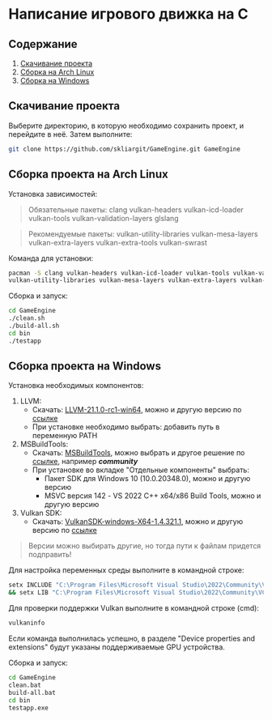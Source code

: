 # Написание игрового движка на C

## Содержание
1. [Скачивание проекта](#download)
2. [Сборка на Arch Linux](#archlinux)
3. [Сборка на Windows](#windows)

## <a name="download"></a>Скачивание проекта
Выберите директорию, в которую необходимо сохранить проект, и перейдите в неё. Затем выполните:
```sh
git clone https://github.com/skliargit/GameEngine.git GameEngine
```

## <a name="archlinux"></a>Сборка проекта на Arch Linux
Установка зависимостей:

> Обязательные пакеты: clang vulkan-headers vulkan-icd-loader vulkan-tools vulkan-validation-layers glslang

> Рекомендуемые пакеты: vulkan-utility-libraries vulkan-mesa-layers vulkan-extra-layers vulkan-extra-tools vulkan-swrast

Команда для установки:
```sh
pacman -S clang vulkan-headers vulkan-icd-loader vulkan-tools vulkan-validation-layers glslang
vulkan-utility-libraries vulkan-mesa-layers vulkan-extra-layers vulkan-extra-tools vulkan-swrast
```
Сборка и запуск:
```sh
cd GameEngine
./clean.sh
./build-all.sh
cd bin
./testapp
```

## <a name="windows"></a>Сборка проекта на Windows
Установка необходимых компонентов:
1. LLVM:
    + Скачать: [LLVM-21.1.0-rc1-win64](https://github.com/llvm/llvm-project/releases/download/llvmorg-21.1.0-rc1/LLVM-21.1.0-rc1-win64.exe "Ссылка на скачивание"), можно и другую версию по [ссылке](https://github.com/llvm/llvm-project/releases "Ссылка на репозиторий GitHub")
    + При установке необходимо выбрать: добавить путь в переменную PATH
2. MSBuildTools:
    + Скачать: [MSBuildTools](https://aka.ms/vs/17/release/vs_BuildTools.exe "Ссылка на скачивание"), можно выбрать и другое решение по [ссылке](https://visualstudio.microsoft.com/ru/downloads/?q=build+tools "Ссылка на сайт Microsoft"), например ***community***
    + При установке во вкладке "Отдельные компоненты" выбрать:
        +  Пакет SDK для Windows 10 (10.0.20348.0), можно и другую версию
        +  MSVC версия 142 - VS 2022 C++ x64/x86 Build Tools, можно и другую версию
3. Vulkan SDK:
    + Скачать: [VulkanSDK-windows-X64-1.4.321.1](https://sdk.lunarg.com/sdk/download/1.4.321.1/windows/vulkansdk-windows-X64-1.4.321.1.exe "Ссылка на скачивание"), можно и другую версию по [ссылке](https://vulkan.lunarg.com/sdk/home#windows "Ссылка на сайт Vulkan Lunar")

> Версии можно выбирать другие, но тогда пути к файлам придется подправить!

Для настройка переменных среды выполните в командной строке:
```cmd
setx INCLUDE "C:\Program Files\Microsoft Visual Studio\2022\Community\VC\Tools\MSVC\14.44.35207\include\;C:\Program Files (x86)\Windows Kits\10\Include\10.0.20348.0\shared\;C:\Program Files (x86)\Windows Kits\10\Include\10.0.20348.0\ucrt\;C:\Program Files (x86)\Windows Kits\10\Include\10.0.20348.0\um\;C:\VulkanSDK\1.4.321.0\Include\vulkan\\"
&& setx LIB "C:\Program Files\Microsoft Visual Studio\2022\Community\VC\Tools\MSVC\14.44.35207\lib\x64\;C:\Program Files (x86)\Windows Kits\10\Lib\10.0.20348.0\ucrt\x64\;C:\Program Files (x86)\Windows Kits\10\Lib\10.0.20348.0\um\x64\;C:\VulkanSDK\1.4.321.0\Lib\\"
```

Для проверки поддержки Vulkan выполните в командной строке (cmd):
```cmd
vulkaninfo
```
Если команда выполнилась успешно, в разделе "Device properties and extensions" будут указаны поддерживаемые GPU устройства.

Сборка и запуск:
```cmd
cd GameEngine
clean.bat
build-all.bat
cd bin
testapp.exe
```
